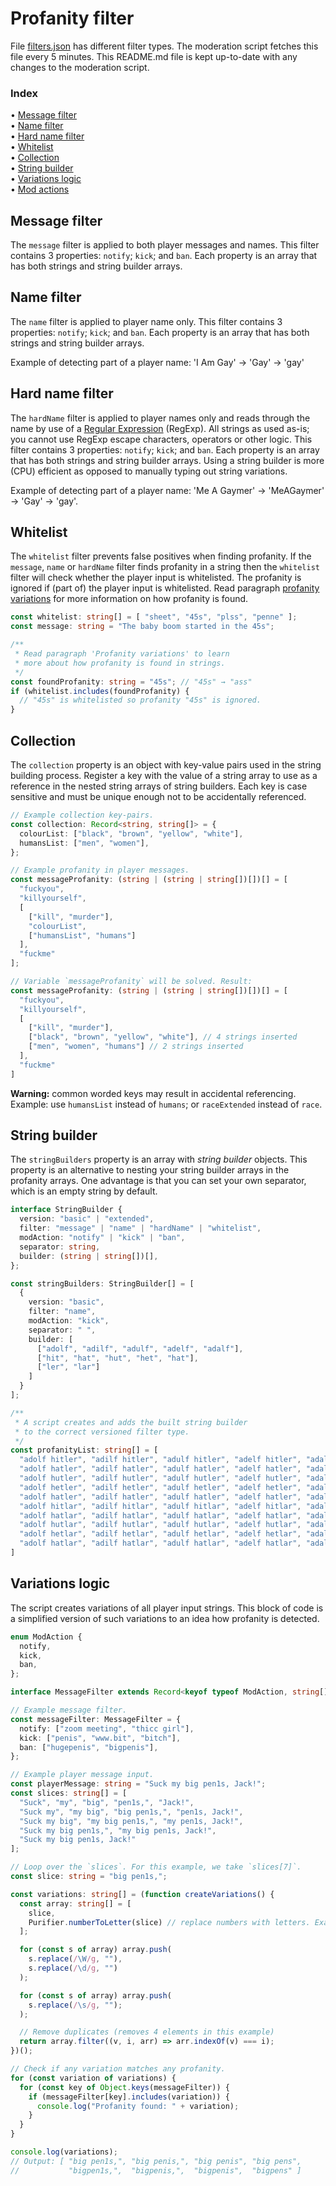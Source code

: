 # Profanity filter

File [filters.json](./filters.json) has different filter types.
The moderation script fetches this file every 5 minutes.
This README.md file is kept up-to-date with any changes to the moderation script.

### Index

• [Message filter](#message-filter)<br/>
• [Name filter](#name-filter)<br/>
• [Hard name filter](#hard-name-filter)<br/>
• [Whitelist](#whitelist)<br/>
• [Collection](#collection)<br/>
• [String builder](#string-builder)<br/>
• [Variations logic](#variations-logic)<br/>
• [Mod actions](#mod-actions)


## Message filter

The `message` filter is applied to both player messages and names.
This filter contains 3 properties: `notify`; `kick`; and `ban`.
Each property is an array that has both strings and string builder arrays.

## Name filter

The `name` filter is applied to player name only.
This filter contains 3 properties: `notify`; `kick`; and `ban`.
Each property is an array that has both strings and string builder arrays.

Example of detecting part of a player name: 'I Am Gay' → 'Gay' → 'gay'

## Hard name filter

The `hardName` filter is applied to player names only and
reads through the name by use of a [Regular Expression](https://regexr.com/) (RegExp).
All strings as used as-is; you cannot use RegExp escape characters, operators or other logic.
This filter contains 3 properties: `notify`; `kick`; and `ban`.
Each property is an array that has both strings and string builder arrays.
Using a string builder is more (CPU) efficient as opposed to manually typing out string variations.

Example of detecting part of a player name: 'Me A Gaymer' → 'MeAGaymer' → 'Gay' → 'gay'.

## Whitelist

The `whitelist` filter prevents false positives when finding profanity.
If the `message`, `name` or `hardName` filter finds profanity in a string
then the `whitelist` filter will check whether the player input is whitelisted.
The profanity is ignored if (part of) the player input is whitelisted.
Read paragraph [profanity variations](#profanity-variations) for more information on how profanity is found.

```Typescript
const whitelist: string[] = [ "sheet", "45s", "plss", "penne" ];
const message: string = "The baby boom started in the 45s";

/**
 * Read paragraph 'Profanity variations' to learn
 * more about how profanity is found in strings.
 */
const foundProfanity: string = "45s"; // "45s" → "ass"
if (whitelist.includes(foundProfanity) {
  // "45s" is whitelisted so profanity "45s" is ignored.
}
```

## Collection

The `collection` property is an object with key-value pairs used in the string building process.
Register a key with the value of a string array to use as a reference in the nested string arrays of string builders.
Each key is case sensitive and must be unique enough not to be accidentally referenced.

```Typescript
// Example collection key-pairs.
const collection: Record<string, string[]> = {
  colourList: ["black", "brown", "yellow", "white"],
  humansList: ["men", "women"],
};

// Example profanity in player messages.
const messageProfanity: (string | (string | string[])[])[] = [
  "fuckyou",
  "killyourself",
  [
    ["kill", "murder"],
    "colourList",
    ["humansList", "humans"]
  ],
  "fuckme"
];

// Variable `messageProfanity` will be solved. Result:
const messageProfanity: (string | (string | string[])[])[] = [
  "fuckyou",
  "killyourself",
  [
    ["kill", "murder"],
    ["black", "brown", "yellow", "white"], // 4 strings inserted
    ["men", "women", "humans"] // 2 strings inserted
  ],
  "fuckme"
]
```
**Warning:** common worded keys may result in accidental referencing. Example: use `humansList` instead of `humans`; or `raceExtended` instead of `race`.

## String builder

The `stringBuilders` property is an array with _string builder_ objects.
This property is an alternative to nesting your string builder arrays in the profanity arrays.
One advantage is that you can set your own separator, which is an empty string by default.

```Typescript
interface StringBuilder {
  version: "basic" | "extended",
  filter: "message" | "name" | "hardName" | "whitelist",
  modAction: "notify" | "kick" | "ban",
  separator: string,
  builder: (string | string[])[],
};

const stringBuilders: StringBuilder[] = [
  {
    version: "basic",
    filter: "name",
    modAction: "kick",
    separator: " ",
    builder: [
      ["adolf", "adilf", "adulf", "adelf", "adalf"],
      ["hit", "hat", "hut", "het", "hat"],
      ["ler", "lar"]
    ]
  }
];

/**
 * A script creates and adds the built string builder
 * to the correct versioned filter type.
 */
const profanityList: string[] = [
  "adolf hitler", "adilf hitler", "adulf hitler", "adelf hitler", "adalf hitler",
  "adolf hatler", "adilf hatler", "adulf hatler", "adelf hatler", "adalf hatler",
  "adolf hutler", "adilf hutler", "adulf hutler", "adelf hutler", "adalf hutler",
  "adolf hetler", "adilf hetler", "adulf hetler", "adelf hetler", "adalf hetler",
  "adolf hatler", "adilf hatler", "adulf hatler", "adelf hatler", "adalf hatler",
  "adolf hitlar", "adilf hitlar", "adulf hitlar", "adelf hitlar", "adalf hitlar",
  "adolf hatlar", "adilf hatlar", "adulf hatlar", "adelf hatlar", "adalf hatlar",
  "adolf hutlar", "adilf hutlar", "adulf hutlar", "adelf hutlar", "adalf hutlar",
  "adolf hetlar", "adilf hetlar", "adulf hetlar", "adelf hetlar", "adalf hetlar",
  "adolf hatlar", "adilf hatlar", "adulf hatlar", "adelf hatlar", "adalf hatlar",
]
```

## Variations logic

The script creates variations of all player input strings.
This block of code is a simplified version of such variations to an idea how profanity is detected.

```Typescript
enum ModAction {
  notify,
  kick,
  ban,
};

interface MessageFilter extends Record<keyof typeof ModAction, string[]> { };

// Example message filter.
const messageFilter: MessageFilter = {
  notify: ["zoom meeting", "thicc girl"],
  kick: ["penis", "www.bit", "bitch"],
  ban: ["hugepenis", "bigpenis"],
};

// Example player message input.
const playerMessage: string = "Suck my big pen1s, Jack!";
const slices: string[] = [
  "Suck", "my", "big", "pen1s,", "Jack!",
  "Suck my", "my big", "big pen1s,", "pen1s, Jack!",
  "Suck my big", "my big pen1s,", "my pen1s, Jack!",
  "Suck my big pen1s,", "my big pen1s, Jack!",
  "Suck my big pen1s, Jack!"
];

// Loop over the `slices`. For this example, we take `slices[7]`.
const slice: string = "big pen1s,";

const variations: string[] = (function createVariations() {
  const array: string[] = [
    slice,
    Purifier.numberToLetter(slice) // replace numbers with letters. Example: 1 → i
  ];

  for (const s of array) array.push(
    s.replace(/\W/g, ""),
    s.replace(/\d/g, "")
  );

  for (const s of array) array.push(
    s.replace(/\s/g, "");
  );

  // Remove duplicates (removes 4 elements in this example)
  return array.filter((v, i, arr) => arr.indexOf(v) === i);
})();

// Check if any variation matches any profanity.
for (const variation of variations) {
  for (const key of Object.keys(messageFilter)) {
    if (messageFilter[key].includes(variation)) {
      console.log("Profanity found: " + variation);
    }
  }
}

console.log(variations);
// Output: [ "big pen1s,", "big penis,", "big penis", "big pens",
//           "bigpen1s,",  "bigpenis,",  "bigpenis",  "bigpens" ]
```